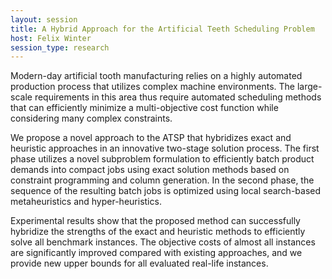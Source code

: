```yaml
---
layout: session
title: A Hybrid Approach for the Artificial Teeth Scheduling Problem
host: Felix Winter
session_type: research
---
```


Modern-day artificial tooth manufacturing relies on a highly automated production process that utilizes complex machine environments. The large-scale requirements in this area thus require automated scheduling methods that can efficiently minimize a multi-objective cost function while considering many complex constraints.

We propose a novel approach to the ATSP that hybridizes exact and heuristic approaches in an innovative two-stage solution process. The first phase utilizes a novel subproblem formulation to efficiently batch product demands into compact jobs using exact solution methods based on constraint programming and column generation. In the second phase, the sequence of the resulting batch jobs is optimized using local search-based metaheuristics and hyper-heuristics.

Experimental results show that the proposed method can successfully hybridize the strengths of the exact and heuristic methods to efficiently solve all benchmark instances. The objective costs of almost all instances are significantly improved compared with existing approaches, and we provide new upper bounds for all evaluated real-life instances.
